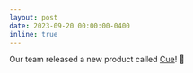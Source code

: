 ```yaml
---
layout: post
date: 2023-09-20 00:00:00-0400
inline: true
---
```


Our team released a new product called [Cue](https://cue.search.naver.com)! 🚀
